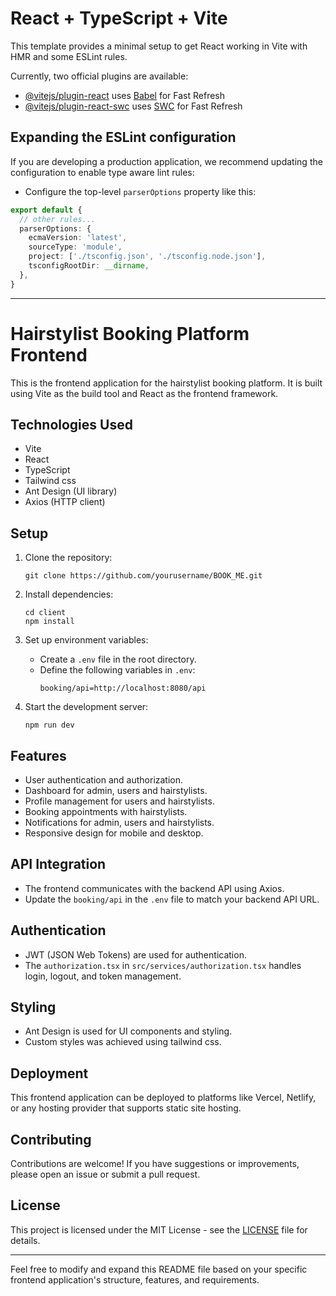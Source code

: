 # React + TypeScript + Vite

This template provides a minimal setup to get React working in Vite with HMR and some ESLint rules.

Currently, two official plugins are available:

- [@vitejs/plugin-react](https://github.com/vitejs/vite-plugin-react/blob/main/packages/plugin-react/README.md) uses [Babel](https://babeljs.io/) for Fast Refresh
- [@vitejs/plugin-react-swc](https://github.com/vitejs/vite-plugin-react-swc) uses [SWC](https://swc.rs/) for Fast Refresh

## Expanding the ESLint configuration

If you are developing a production application, we recommend updating the configuration to enable type aware lint rules:

- Configure the top-level `parserOptions` property like this:

```ts
export default {
  // other rules...
  parserOptions: {
    ecmaVersion: 'latest',
    sourceType: 'module',
    project: ['./tsconfig.json', './tsconfig.node.json'],
    tsconfigRootDir: __dirname,
  },
}
```

---

# Hairstylist Booking Platform Frontend

This is the frontend application for the hairstylist booking platform. It is built using Vite as the build tool and React as the frontend framework.

## Technologies Used

- Vite
- React
- TypeScript
- Tailwind css
- Ant Design (UI library)
- Axios (HTTP client)

## Setup

1. Clone the repository:
   ```
   git clone https://github.com/yourusername/BOOK_ME.git
   ```

2. Install dependencies:
   ```
   cd client
   npm install
   ```

3. Set up environment variables:
   - Create a `.env` file in the root directory.
   - Define the following variables in `.env`:
     ```
     booking/api=http://localhost:8080/api
     ```

4. Start the development server:
   ```
   npm run dev
   ```

## Features

- User authentication and authorization.
- Dashboard for admin, users and hairstylists.
- Profile management for users and hairstylists.
- Booking appointments with hairstylists.
- Notifications for admin, users and hairstylists.
- Responsive design for mobile and desktop.

## API Integration

- The frontend communicates with the backend API using Axios.
- Update the `booking/api` in the `.env` file to match your backend API URL.

## Authentication

- JWT (JSON Web Tokens) are used for authentication.
- The `authorization.tsx` in `src/services/authorization.tsx` handles login, logout, and token management.

## Styling

- Ant Design is used for UI components and styling.
- Custom styles was achieved using tailwind css.

## Deployment

This frontend application can be deployed to platforms like Vercel, Netlify, or any hosting provider that supports static site hosting.

## Contributing

Contributions are welcome! If you have suggestions or improvements, please open an issue or submit a pull request.

## License

This project is licensed under the MIT License - see the [LICENSE](LICENSE) file for details.

---

Feel free to modify and expand this README file based on your specific frontend application's structure, features, and requirements.